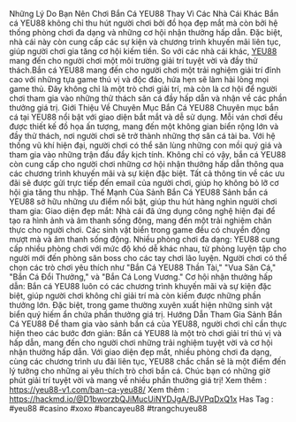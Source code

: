 Những Lý Do Bạn Nên Chơi Bắn Cá YEU88 Thay Vì Các Nhà Cái Khác 
Bắn cá YEU88 không chỉ thu hút người chơi bởi đồ họa đẹp mắt mà còn bởi hệ thống phòng chơi đa dạng và những cơ hội nhận thưởng hấp dẫn. Đặc biệt, nhà cái này còn cung cấp các sự kiện và chương trình khuyến mãi liên tục, giúp người chơi gia tăng cơ hội kiếm tiền. So với các nhà cái khác, [YEU88](https://yeu88-v1.com) mang đến cho người chơi một môi trường giải trí tuyệt vời và đầy thử thách.Bắn cá YEU88 mang đến cho người chơi một trải nghiệm giải trí đỉnh cao với những tựa game thú vị và độc đáo, hứa hẹn sẽ làm hài lòng mọi game thủ. Đây không chỉ là một trò chơi giải trí, mà còn là cơ hội để người chơi tham gia vào những thử thách săn cá đầy hấp dẫn và nhận về các phần thưởng giá trị.
Giới Thiệu Về Chuyên Mục Bắn Cá YEU88
Chuyên mục bắn cá tại YEU88 nổi bật với giao diện bắt mắt và dễ sử dụng. Mỗi ván chơi đều được thiết kế đồ họa ấn tượng, mang đến một không gian biển rộng lớn và đầy thử thách, nơi người chơi sẽ trở thành những thợ săn cá tài ba. Với hệ thống vũ khí hiện đại, người chơi có thể săn lùng những con mồi quý giá và tham gia vào những trận đấu đầy kịch tính.
Không chỉ có vậy, bắn cá YEU88 còn cung cấp cho người chơi những cơ hội nhận thưởng hấp dẫn thông qua các chương trình khuyến mãi và sự kiện đặc biệt. Tất cả thông tin về các ưu đãi sẽ được gửi trực tiếp đến email của người chơi, giúp họ không bỏ lỡ cơ hội gia tăng thu nhập.
Thế Mạnh Của Sảnh Bắn Cá YEU88
Sảnh bắn cá YEU88 sở hữu những ưu điểm nổi bật, giúp thu hút hàng nghìn người chơi tham gia:
Giao diện đẹp mắt: Nhà cái đã ứng dụng công nghệ hiện đại để tạo ra hình ảnh và âm thanh sống động, mang đến một trải nghiệm chân thực cho người chơi. Các sinh vật biển trong game đều có chuyển động mượt mà và âm thanh sống động.
Nhiều phòng chơi đa dạng: YEU88 cung cấp nhiều phòng chơi với mức độ khó dễ khác nhau, từ phòng luyện tập cho người mới đến phòng săn boss cho các tay chơi lão luyện. Người chơi có thể chọn các trò chơi yêu thích như "Bắn Cá YEU88 Thần Tài," "Vua Săn Cá," "Bắn Cá Đổi Thưởng," và "Bắn Cá Long Vương."
Cơ hội nhận thưởng hấp dẫn: Bắn cá YEU88 luôn có các chương trình khuyến mãi và sự kiện đặc biệt, giúp người chơi không chỉ giải trí mà còn kiếm được những phần thưởng lớn. Đặc biệt, trong game thường xuyên xuất hiện những sinh vật biển quý hiếm ẩn chứa phần thưởng giá trị.
Hướng Dẫn Tham Gia Sảnh Bắn Cá YEU88
Để tham gia vào sảnh bắn cá của YEU88, người chơi chỉ cần thực hiện theo các bước đơn giản:
Bắn cá YEU88 là một trò chơi giải trí thú vị và hấp dẫn, mang đến cho người chơi những trải nghiệm tuyệt vời và cơ hội nhận thưởng hấp dẫn. Với giao diện đẹp mắt, nhiều phòng chơi đa dạng, cùng các chương trình ưu đãi liên tục, YEU88 chắc chắn sẽ là một điểm đến lý tưởng cho những ai yêu thích trò chơi bắn cá. Chúc bạn có những giờ phút giải trí tuyệt vời và mang về nhiều phần thưởng giá trị!
Xem thêm : https://yeu88-v1.com/ban-ca-yeu88/
Xem thêm : https://hackmd.io/@D1bworzbQJiMucUiNYDJgA/BJVPqDxQ1x
Has Tag : #yeu88 #casino #xoxo #bancayeu88 #trangchuyeu88
